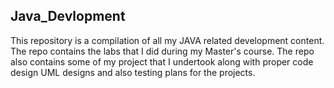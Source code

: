 ## Java_Devlopment

This repository is a compilation of all my JAVA related development content. 
The repo contains the labs that I did during my Master's course.
The repo also contains some of my project that I undertook along with proper code design UML designs and also testing plans for the projects.
